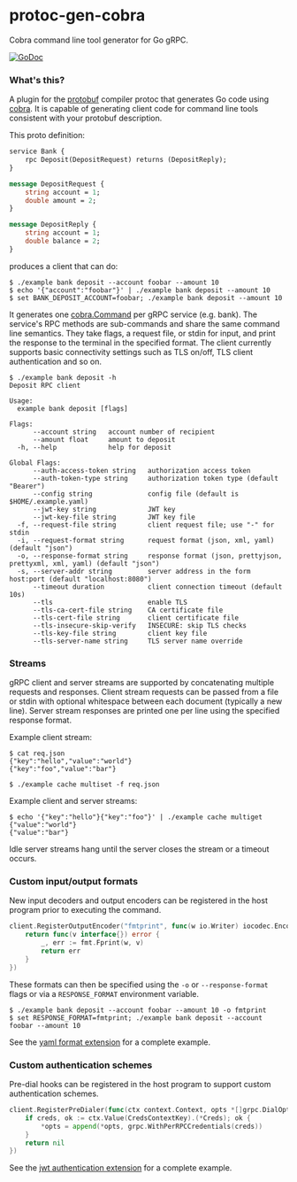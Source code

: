 # protoc-gen-cobra

Cobra command line tool generator for Go gRPC.

[![GoDoc](https://godoc.org/github.com/NathanBaulch/protoc-gen-cobra?status.svg)](https://godoc.org/github.com/NathanBaulch/protoc-gen-cobra)

### What's this?

A plugin for the [protobuf](https://github.com/google/protobuf) compiler protoc that generates Go code using [cobra](https://github.com/spf13/cobra). It is
capable of generating client code for command line tools consistent with your protobuf description.

This proto definition:

```proto
service Bank {
	rpc Deposit(DepositRequest) returns (DepositReply);
}

message DepositRequest {
	string account = 1;
	double amount = 2;
}

message DepositReply {
	string account = 1;
	double balance = 2;
}
```

produces a client that can do:

```
$ ./example bank deposit --account foobar --amount 10
$ echo '{"account":"foobar"}' | ./example bank deposit --amount 10
$ set BANK_DEPOSIT_ACCOUNT=foobar; ./example bank deposit --amount 10
```

It generates one [cobra.Command](https://godoc.org/github.com/spf13/cobra#Command) per gRPC service (e.g. bank). The service's RPC methods are sub-commands and
share the same command line semantics. They take flags, a request file, or stdin for input, and print the response to the terminal in the specified format. The
client currently supports basic connectivity settings such as TLS on/off, TLS client authentication and so on.

```
$ ./example bank deposit -h
Deposit RPC client

Usage:
  example bank deposit [flags]

Flags:
      --account string   account number of recipient
      --amount float     amount to deposit
  -h, --help             help for deposit

Global Flags:
      --auth-access-token string   authorization access token
      --auth-token-type string     authorization token type (default "Bearer")
      --config string              config file (default is $HOME/.example.yaml)
      --jwt-key string             JWT key
      --jwt-key-file string        JWT key file
  -f, --request-file string        client request file; use "-" for stdin
  -i, --request-format string      request format (json, xml, yaml) (default "json")
  -o, --response-format string     response format (json, prettyjson, prettyxml, xml, yaml) (default "json")
  -s, --server-addr string         server address in the form host:port (default "localhost:8080")
      --timeout duration           client connection timeout (default 10s)
      --tls                        enable TLS
      --tls-ca-cert-file string    CA certificate file
      --tls-cert-file string       client certificate file
      --tls-insecure-skip-verify   INSECURE: skip TLS checks
      --tls-key-file string        client key file
      --tls-server-name string     TLS server name override
```

### Streams

gRPC client and server streams are supported by concatenating multiple requests and responses.
Client stream requests can be passed from a file or stdin with optional whitespace between each document (typically a new line).
Server stream responses are printed one per line using the specified response format.

Example client stream:

```
$ cat req.json
{"key":"hello","value":"world"}
{"key":"foo","value":"bar"}

$ ./example cache multiset -f req.json
```

Example client and server streams:

```
$ echo '{"key":"hello"}{"key":"foo"}' | ./example cache multiget
{"value":"world"}
{"value":"bar"}
```

Idle server streams hang until the server closes the stream or a timeout occurs.

### Custom input/output formats

New input decoders and output encoders can be registered in the host program prior to executing the command.

```go
client.RegisterOutputEncoder("fmtprint", func(w io.Writer) iocodec.Encoder {
	return func(v interface{}) error {
		_, err := fmt.Fprint(w, v)
		return err
	}
})
```

These formats can then be specified using the `-o` or `--response-format` flags or via a `RESPONSE_FORMAT` environment variable.

```
$ ./example bank deposit --account foobar --amount 10 -o fmtprint
$ set RESPONSE_FORMAT=fmtprint; ./example bank deposit --account foobar --amount 10
```

See the [yaml format extension](iocodec/yaml/init.go) for a complete example.

### Custom authentication schemes

Pre-dial hooks can be registered in the host program to support custom authentication schemes.

```go
client.RegisterPreDialer(func(ctx context.Context, opts *[]grpc.DialOption) error {
	if creds, ok := ctx.Value(CredsContextKey).(*Creds); ok {
		*opts = append(*opts, grpc.WithPerRPCCredentials(creds))
	}
	return nil
})
```

See the [jwt authentication extension](auth/jwt/init.go) for a complete example.
